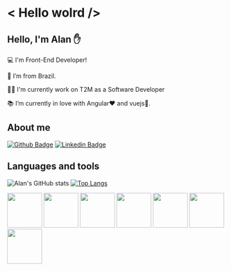 # < Hello wolrd />
## Hello, I'm Alan ✋


:computer: I'm Front-End Developer!

:house_with_garden: I’m from Brazil.

👨‍💼 I'm currently work on T2M as a Software Developer

:books: I’m currently in love with Angular❤️ and vuejs💚.

## About me

[![Github Badge](https://img.shields.io/badge/-Github-000?style=flat-square&logo=Github&logoColor=white&link=https://github.com/alalan55)](https://github.com/alalan55) [![Linkedin Badge](https://img.shields.io/badge/-LinkedIn-blue?style=flat-square&logo=Linkedin&logoColor=white&link=https://www.linkedin.com/in/alan-oliveira-a606b31b2/)]( https://www.linkedin.com/in/alan-oliveira-a606b31b2/)

## Languages and tools
![Alan's GitHub stats](https://github-readme-stats.vercel.app/api?username=alalan55&show_icons=true&theme=radical) [![Top Langs](https://github-readme-stats.vercel.app/api/top-langs/?username=alalan55&layout=compact)](https://github.com/alalan55/github-readme-stats)

<img src="https://img.shields.io/badge/HTML5-E34F26?style=for-the-badge&logo=html5&logoColor=white" width="80"> <img src="https://img.shields.io/badge/CSS3-1572B6?style=for-the-badge&logo=css3&logoColor=white" width="80">
<img src="https://img.shields.io/badge/JavaScript-F7DF1E?style=for-the-badge&logo=javascript&logoColor=black" width="80">
<img src="https://img.shields.io/badge/TypeScript-007ACC?style=for-the-badge&logo=typescript&logoColor=white" width="80">
<img src="https://img.shields.io/badge/Vue.js-35495E?style=for-the-badge&logo=vue-dot-js&logoColor=4FC08D" width="80">
<img src="https://img.shields.io/badge/Angular-DD0031?style=for-the-badge&logo=angular&logoColor=white" width="80">
<img src="https://img.shields.io/badge/Sass-CC6699?style=for-the-badge&logo=sass&logoColor=white" width="80">





